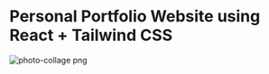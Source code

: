# Personal Portfolio Website using React + Tailwind CSS

![photo-collage png](https://github.com/user-attachments/assets/f72746f1-704b-43a0-ab5a-5ea59963c85f)

